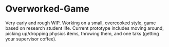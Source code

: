 # Overworked-Game
Very early and rough WIP. Working on a small, overcooked style, game based on research student life. Current prototype includes moving around, picking up/dropping physics items, throwing them, and one taks (getting your supervisor coffee).

<!-- Very early prototype on https://xyalice.itch.io/overworked -->

